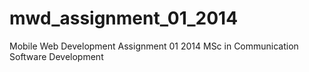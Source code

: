 mwd_assignment_01_2014
======================

Mobile Web Development Assignment 01 2014 MSc in Communication Software Development 
